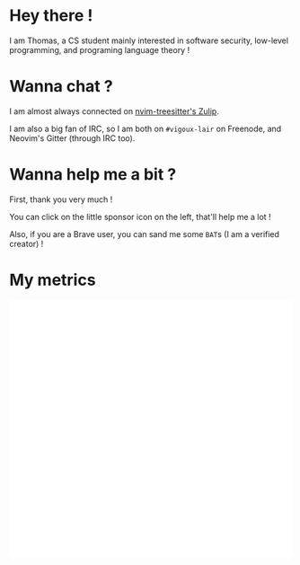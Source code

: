 # Hey there !

I am Thomas, a CS student mainly interested in software security,
low-level programming, and programing language theory !

# Wanna chat ?

I am almost always connected on [nvim-treesitter's
Zulip](nvim-treesitter.zulip-chat.com).

I am also a big fan of IRC, so I am both on `#vigoux-lair` on
Freenode, and Neovim's Gitter (through IRC too).

# Wanna help me a bit ?

First, thank you very much !

You can click on the little sponsor icon on the left, that'll help me
a lot !

Also, if you are a Brave user, you can sand me some `BAT`s (I am a
verified creator) !

# My metrics

![Metrics](https://github.com/vigoux/vigoux/blob/main/github-metrics.svg)
